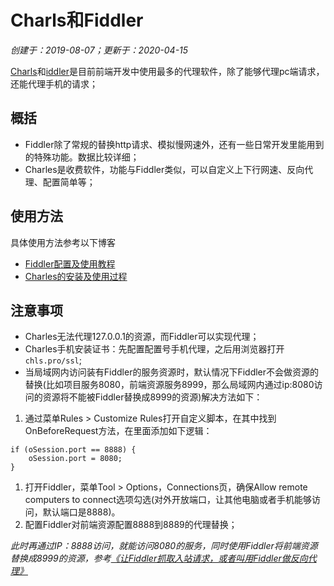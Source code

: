 # Charls和Fiddler

*创建于：2019-08-07；更新于：2020-04-15*

[Charls](https://www.charlesproxy.com/)和[iddler](https://www.telerik.com/fiddler)是目前前端开发中使用最多的代理软件，除了能够代理pc端请求，还能代理手机的请求；

## 概括

- Fiddler除了常规的替换http请求、模拟慢网速外，还有一些日常开发里能用到的特殊功能。数据比较详细；
- Charles是收费软件，功能与Fiddler类似，可以自定义上下行网速、反向代理、配置简单等；

## 使用方法

具体使用方法参考以下博客

- [Fiddler配置及使用教程](https://www.cnblogs.com/woaixuexi9999/p/9247705.html)
- [Charles的安装及使用过程](https://www.cnblogs.com/liFttlek1d/p/9351705.html)

## 注意事项

- Charles无法代理127.0.0.1的资源，而Fiddler可以实现代理；
- Charles手机安装证书：先配置配置号手机代理，之后用浏览器打开`chls.pro/ssl`;
- 当局域网内访问装有Fiddler的服务资源时，默认情况下Fiddler不会做资源的替换(比如项目服务8080，前端资源服务8999，那么局域网内通过ip:8080访问的资源将不能被Fiddler替换成8999的资源)解决方法如下：


1. 通过菜单Rules > Customize Rules打开自定义脚本，在其中找到OnBeforeRequest方法，在里面添加如下逻辑：
```
if (oSession.port == 8888) {
    oSession.port = 8080;
}
```
1. 打开Fiddler，菜单Tool > Options，Connections页，确保Allow remote computers to connect选项勾选(对外开放端口，让其他电脑或者手机能够访问，默认端口是8888)。
1. 配置Fiddler对前端资源配置8888到8889的代理替换；

*此时再通过IP：8888访问，就能访问8080的服务，同时使用Fiddler将前端资源替换成8999的资源，参考[《让Fiddler抓取入站请求，或者叫用Fiddler做反向代理》](https://www.cnblogs.com/ahdung/p/7885921.html)*


